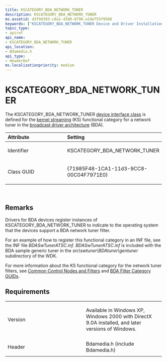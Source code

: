 ```yaml
---
title: KSCATEGORY_BDA_NETWORK_TUNER
description: KSCATEGORY_BDA_NETWORK_TUNER
ms.assetid: d3f9d393-c8a1-4280-8796-a1de755f9508
keywords: ["KSCATEGORY_BDA_NETWORK_TUNER Device and Driver Installation"]
topic_type:
- apiref
api_name:
- KSCATEGORY_BDA_NETWORK_TUNER
api_location:
- Bdamedia.h
api_type:
- HeaderDef
ms.localizationpriority: medium
---
```


# KSCATEGORY_BDA_NETWORK_TUNER


The KSCATEGORY_BDA_NETWORK_TUNER [device interface class](https://msdn.microsoft.com/library/windows/hardware/ff541339) is defined for the [kernel streaming](https://msdn.microsoft.com/library/windows/hardware/ff568277) (KS) functional category for a network tuner in the [broadcast driver architecture](https://msdn.microsoft.com/library/windows/hardware/ff556573) (BDA).

<table>
<colgroup>
<col width="50%" />
<col width="50%" />
</colgroup>
<thead>
<tr class="header">
<th align="left">Attribute</th>
<th align="left">Setting</th>
</tr>
</thead>
<tbody>
<tr class="odd">
<td align="left"><p>Identifier</p></td>
<td align="left"><p>KSCATEGORY_BDA_NETWORK_TUNER</p></td>
</tr>
<tr class="even">
<td align="left"><p>Class GUID</p></td>
<td align="left"><p>{71985F48-1CA1-11d3-9CC8-00C04F7971E0}</p></td>
</tr>
</tbody>
</table>

 

Remarks
-------

Drivers for BDA devices register instances of KSCATEGORY_BDA_NETWORK_TUNER to indicate to the operating system that the devices support a BDA network tuner filter.

For an example of how to register this functional category in an INF file, see the INF file *BDASwTunerATSC.inf*. *BDASwTunerATSC.inf* is included with the BDA sample generic tuner in the *src\\swtuner\\BDAtuner\\gentuner* subdirectory of the WDK.

For more information about the KS functional category for the network tuner filters, see [Common Control Nodes and Filters](https://msdn.microsoft.com/library/windows/hardware/ff557718) and [BDA Filter Category GUIDs](https://msdn.microsoft.com/library/windows/hardware/ff556521).

Requirements
------------

<table>
<colgroup>
<col width="50%" />
<col width="50%" />
</colgroup>
<tbody>
<tr class="odd">
<td align="left"><p>Version</p></td>
<td align="left"><p>Available in Windows XP, Windows 2000 with DirectX 9.0A installed, and later versions of Windows.</p></td>
</tr>
<tr class="even">
<td align="left"><p>Header</p></td>
<td align="left">Bdamedia.h (include Bdamedia.h)</td>
</tr>
</tbody>
</table>

 

 





